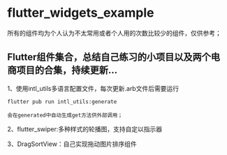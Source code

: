 # flutter_widgets_example

所有的组件均为个人认为不太常用或者个人用的次数比较少的组件，仅供参考；

## Flutter组件集合，总结自己练习的小项目以及两个电商项目的合集，持续更新...

1、使用intl_utils多语言配置文件，每次更新.arb文件后需要运行 
  
    flutter pub run intl_utils:generate 
  
    会在generated中自动生成get方法供外部调用；

2、flutter_swiper:多种样式的轮播图，支持自定以指示器

3、DragSortView：自己实现拖动图片排序组件